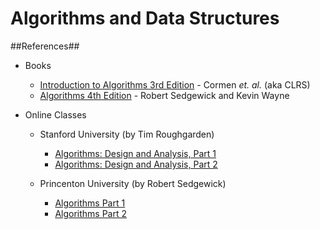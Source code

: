 Algorithms and Data Structures
==============================

##References##
* Books

  * [Introduction to Algorithms 3rd Edition]() - Cormen *et. al.* (aka CLRS)
  * [Algorithms 4th Edition]() - Robert Sedgewick and Kevin Wayne

* Online Classes

  * Stanford University (by Tim Roughgarden)
    * [Algorithms: Design and Analysis, Part 1](https://www.coursera.org/course/algo)
    * [Algorithms: Design and Analysis, Part 2](https://www.coursera.org/course/algo2)

  * Princenton University (by Robert Sedgewick)
    * [Algorithms Part 1](https://www.coursera.org/course/algs4partI)
    * [Algorithms Part 2](https://www.coursera.org/course/algs4partII)
